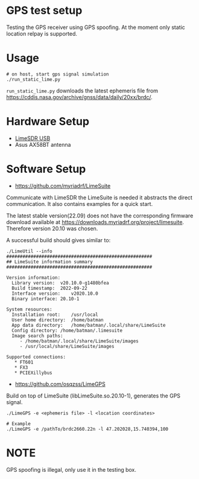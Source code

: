 # GPS test setup
Testing the GPS receiver using GPS spoofing. At the moment only
static location relpay is supported.

# Usage
```
# on host, start gps signal simulation
./run_static_lime.py
```

`run_static_lime.py` downloads the latest ephemeris file from
https://cddis.nasa.gov/archive/gnss/data/daily/20xx/brdc/.


# Hardware Setup
* [LimeSDR USB](https://wiki.myriadrf.org/LimeSDR-USB)
* Asus AX58BT antenna

# Software Setup
* https://github.com/myriadrf/LimeSuite

Communicate with LimeSDR the LimeSuite is needed it abstracts the direct
communication. It also contains examples for a quick start.

The latest stable version(22.09) does not have the corresponding firmware
download available at https://downloads.myriadrf.org/project/limesuite. Therefore
version 20.10 was chosen.

A successful build should gives similar to:
```
./LimeUtil --info
######################################################
## LimeSuite information summary
######################################################

Version information:
  Library version:	v20.10.0-g1480bfea
  Build timestamp:	2022-09-22
  Interface version:	v2020.10.0
  Binary interface:	20.10-1

System resources:
  Installation root:	/usr/local
  User home directory:	/home/batman
  App data directory:	/home/batman/.local/share/LimeSuite
  Config directory:	/home/batman/.limesuite
  Image search paths:
     - /home/batman/.local/share/LimeSuite/images
     - /usr/local/share/LimeSuite/images

Supported connections:
   * FT601
   * FX3
   * PCIEXillybus
```

* https://github.com/osqzss/LimeGPS

Build on top of LimeSuite (libLimeSuite.so.20.10-1), generates the GPS signal.

```
./LimeGPS -e <ephemeris file> -l <location coordinates>

# Example
./LimeGPS -e /pathTo/brdc2660.22n -l 47.202028,15.740394,100
```

# NOTE
GPS spoofing is illegal, only use it in the testing box.

